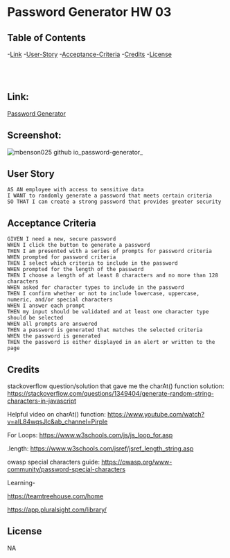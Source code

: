 <h1> Password Generator HW 03 </h1>

## Table of Contents

-[Link](#Link)
-[User-Story](#User-Story)
-[Acceptance-Criteria](#Acceptance-Criteria)
-[Credits](#credits)
-[License](#license)

<br></br>

## Link:
<a href="https://mbenson025.github.io/password-generator/Password">Password Generator</a>


<h2>Screenshot:</h2>

![mbenson025 github io_password-generator_](https://user-images.githubusercontent.com/35643709/164111637-fd37eab6-b3ab-4eec-9b2e-6754509dadf7.png)


## User Story

```
AS AN employee with access to sensitive data
I WANT to randomly generate a password that meets certain criteria
SO THAT I can create a strong password that provides greater security
```

## Acceptance Criteria

```
GIVEN I need a new, secure password
WHEN I click the button to generate a password
THEN I am presented with a series of prompts for password criteria
WHEN prompted for password criteria
THEN I select which criteria to include in the password
WHEN prompted for the length of the password
THEN I choose a length of at least 8 characters and no more than 128 characters
WHEN asked for character types to include in the password
THEN I confirm whether or not to include lowercase, uppercase, numeric, and/or special characters
WHEN I answer each prompt
THEN my input should be validated and at least one character type should be selected
WHEN all prompts are answered
THEN a password is generated that matches the selected criteria
WHEN the password is generated
THEN the password is either displayed in an alert or written to the page
```

## Credits

stackoverflow question/solution that gave me the charAt() function solution:
https://stackoverflow.com/questions/1349404/generate-random-string-characters-in-javascript

Helpful video on charAt() function:
https://www.youtube.com/watch?v=aIL84wqsJlc&ab_channel=Pirple

For Loops:
https://www.w3schools.com/js/js_loop_for.asp

.length:
https://www.w3schools.com/jsref/jsref_length_string.asp

owasp special characters guide:
https://owasp.org/www-community/password-special-characters

Learning-
<br>

https://teamtreehouse.com/home

https://app.pluralsight.com/library/



## License
NA